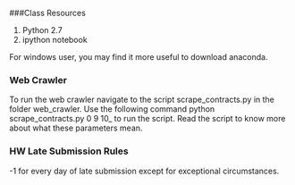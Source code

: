 ###Class Resources
1. Python 2.7
2. ipython notebook

For windows user, you may find it more useful to download anaconda.

### Web Crawler
To run the web crawler navigate to the script scrape\_contracts.py in the folder web\_crawler. Use the following command python scrape\_contracts.py 0 9 10_ to run the script. Read the script to know more about what these parameters mean.

### HW Late Submission Rules
-1 for every day of late submission except for exceptional circumstances. 